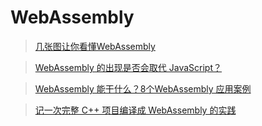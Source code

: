 # WebAssembly

> [几张图让你看懂WebAssembly](https://www.jianshu.com/p/bff8aa23fe4d)

> [WebAssembly 的出现是否会取代 JavaScript？](https://www.zhihu.com/question/322007706)

> [WebAssembly 能干什么？8个WebAssembly 应用案例](https://blog.csdn.net/frf0lw4/article/details/79267457)

> [记一次完整 C++ 项目编译成 WebAssembly 的实践](https://blog.csdn.net/Taobaojishu/article/details/103740333)